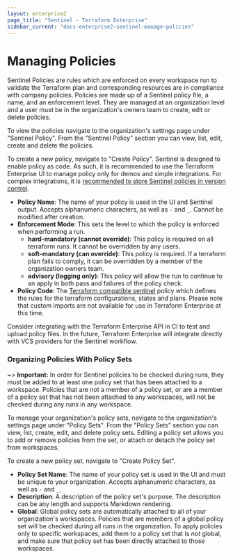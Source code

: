 ```yaml
---
layout: enterprise2
page_title: "Sentinel - Terraform Enterprise"
sidebar_current: "docs-enterprise2-sentinel-manage-policies"
---
```


# Managing Policies

Sentinel Policies are rules which are enforced on every workspace run to validate the Terraform plan and corresponding resources are in compliance with company policies. Policies are made up of a Sentinel policy file, a name, and an enforcement level. They are managed at an organization level and a user must be in the organization's owners team to create, edit or delete policies.

To view the policies navigate to the organization's settings page under "Sentinel Policy". From the "Sentinel Policy" section you can view, list, edit, create and delete the policies.

To create a new policy, navigate to "Create Policy". Sentinel is designed to enable policy as code. As such, it is recommended to use the Terraform Enterprise UI to manage policy only for demos and simple integrations. For complex integrations, it is [recommended to store Sentinel policies in version control](./integrate-vcs.html).

- **Policy Name**: The name of your policy is used in the UI and Sentinel output. Accepts alphanumeric characters, as well as `-` and `_`. Cannot be modified after creation.
- **Enforcement Mode**: This sets the level to which the policy is enforced when performing a run.
  - **hard-mandatory (cannot override)**: This policy is required on all terraform runs. It cannot be overridden by any users.
  - **soft-mandatory (can override)**: This policy is required. If a terraform plan fails to comply, it can be overridden by a member of the organization owners team.
  - **advisory (logging only)**: This policy will allow the run to continue to an apply in both pass and failures of the policy check.
- **Policy Code**: The [Terraform compatible sentinel](https://docs.hashicorp.com/sentinel/app/terraform/) policy which defines the rules for the terraform configurations, states and plans. Please note that custom imports are not available for use in Terraform Enterprise at this time.

Consider integrating with the Terraform Enterprise API in CI to test and upload policy files. In the future, Terraform Enterprise will integrate directly with VCS providers for the Sentinel workflow.

### Organizing Policies With Policy Sets

~> **Important:** In order for Sentinel policies to be checked during runs, they must be added to at least one policy set that has been attached to a workspace. Policies that are not a member of a policy set, or are a member of a policy set that has not been attached to any workspaces, will not be checked during any runs in any workspace.

To manage your organization's policy sets, navigate to the organization's settings page under "Policy Sets". From the "Policy Sets" section you can view, list, create, edit, and delete policy sets. Editing a policy set allows you to add or remove policies from the set, or attach or detach the policy set from workspaces.

To create a new policy set, navigate to "Create Policy Set".

- **Policy Set Name**: The name of your policy set is used in the UI and must be unique to your organization. Accepts alphanumeric characters, as well as `-` and `_`.
- **Description**: A description of the policy set's purpose. The description can be any length and supports Markdown rendering.
- **Global**: Global policy sets are automatically attached to all of your organization's workspaces. Policies that are members of a global policy set will be checked during all runs in the organization. To apply policies only to specific workspaces, add them to a policy set that is _not_ global, and make sure that policy set has been directly attached to those workspaces.
